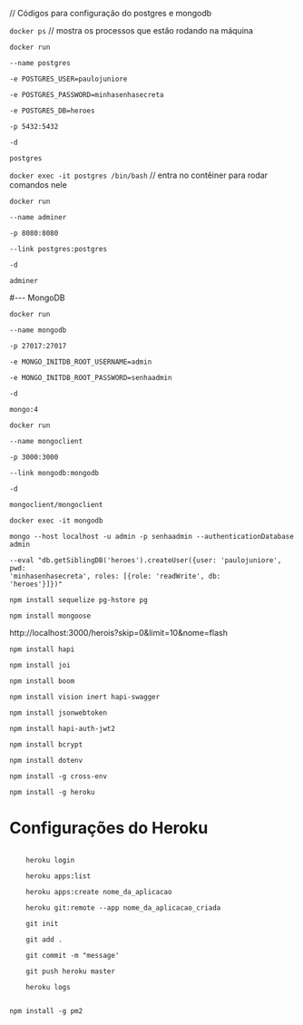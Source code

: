 // Códigos para configuração do postgres e mongodb

<code>docker ps</code> // mostra os processos que estão rodando na máquina 

<code>docker run \
    --name postgres \
    -e POSTGRES_USER=paulojuniore \
    -e POSTGRES_PASSWORD=minhasenhasecreta \
    -e POSTGRES_DB=heroes \
    -p 5432:5432 \
    -d \
    postgres</code>

<code>docker exec -it postgres /bin/bash</code> // entra no contêiner para rodar comandos nele

<code>docker run \
    --name adminer \
    -p 8080:8080 \
    --link postgres:postgres \
    -d \
    adminer</code>

#--- MongoDB

<code>docker run \
    --name mongodb \
    -p 27017:27017 \
    -e MONGO_INITDB_ROOT_USERNAME=admin \
    -e MONGO_INITDB_ROOT_PASSWORD=senhaadmin \
    -d \
    mongo:4</code>

<code>docker run \
    --name mongoclient \
    -p 3000:3000 \
    --link mongodb:mongodb \
    -d \
    mongoclient/mongoclient</code>

<code>docker exec -it mongodb \
    mongo --host localhost -u admin -p senhaadmin --authenticationDatabase admin \
    --eval "db.getSiblingDB('heroes').createUser({user: 'paulojuniore', pwd: 'minhasenhasecreta', roles: [{role: 'readWrite', db: 'heroes'}]})"</code>

<code>npm install sequelize pg-hstore pg</code></br>

<code>npm install mongoose</code>

http://localhost:3000/herois?skip=0&limit=10&nome=flash

<code>npm install hapi</code>

<code>npm install joi</code>

<code>npm install boom</code>

<code>npm install vision inert hapi-swagger</code>

<code>npm install jsonwebtoken</code>

<code>npm install hapi-auth-jwt2</code>

<code>npm install bcrypt</code>

<code>npm install dotenv</code>

<code>npm install -g cross-env</code>

<code>npm install -g heroku</code>

# Configurações do Heroku
<code>
    heroku login </br>
    heroku apps:list </br>
    heroku apps:create nome_da_aplicacao </br>
    heroku git:remote --app nome_da_aplicacao_criada </br>
    git init </br>
    git add . </br>
    git commit -m "message' </br>
    git push heroku master </br>
    heroku logs </br>
</code>

<code>npm install -g pm2</code>
